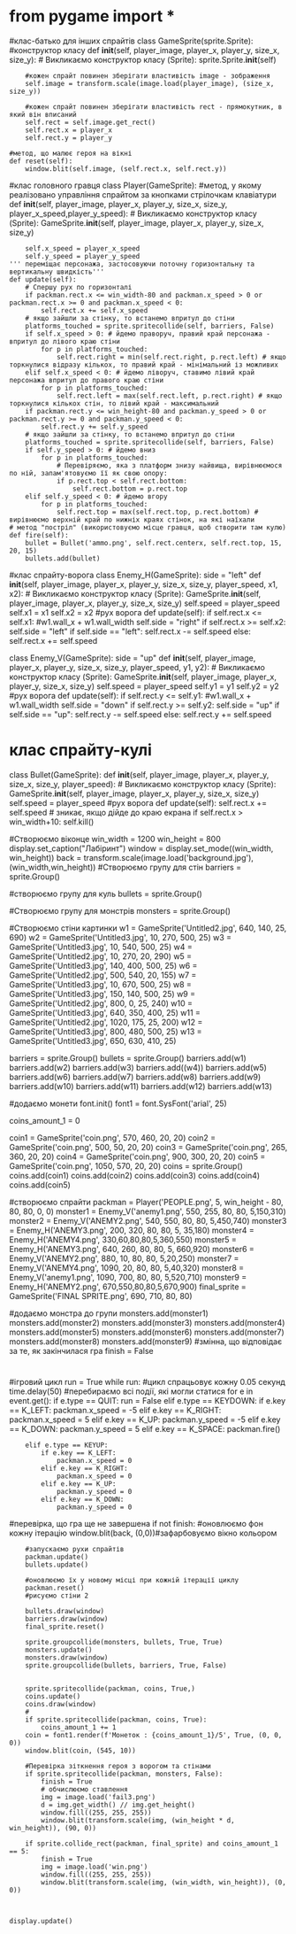 # from pygame import *

#клас-батько для інших спрайтів
class GameSprite(sprite.Sprite):
    #конструктор класу
    def __init__(self, player_image, player_x, player_y, size_x, size_y):
        # Викликаємо конструктор класу (Sprite):
        sprite.Sprite.__init__(self)
    
        #кожен спрайт повинен зберігати властивість image - зображення
        self.image = transform.scale(image.load(player_image), (size_x, size_y))

        #кожен спрайт повинен зберігати властивість rect - прямокутник, в який він вписаний
        self.rect = self.image.get_rect()
        self.rect.x = player_x
        self.rect.y = player_y
 
    #метод, що малює героя на вікні
    def reset(self):
        window.blit(self.image, (self.rect.x, self.rect.y))

#клас головного гравця
class Player(GameSprite):
    #метод, у якому реалізовано управління спрайтом за кнопками стрілочкам клавіатури
    def __init__(self, player_image, player_x, player_y, size_x, size_y, player_x_speed,player_y_speed):
        # Викликаємо конструктор класу (Sprite):
        GameSprite.__init__(self, player_image, player_x, player_y, size_x, size_y)

        self.x_speed = player_x_speed
        self.y_speed = player_y_speed
    ''' переміщає персонажа, застосовуючи поточну горизонтальну та вертикальну швидкість'''
    def update(self):  
        # Спершу рух по горизонталі
        if packman.rect.x <= win_width-80 and packman.x_speed > 0 or packman.rect.x >= 0 and packman.x_speed < 0:
            self.rect.x += self.x_speed
        # якщо зайшли за стінку, то встанемо впритул до стіни
        platforms_touched = sprite.spritecollide(self, barriers, False)
        if self.x_speed > 0: # йдемо праворуч, правий край персонажа - впритул до лівого краю стіни
            for p in platforms_touched:
                self.rect.right = min(self.rect.right, p.rect.left) # якщо торкнулися відразу кількох, то правий край - мінімальний із можливих
        elif self.x_speed < 0: # йдемо ліворуч, ставимо лівий край персонажа впритул до правого краю стіни
            for p in platforms_touched:
                self.rect.left = max(self.rect.left, p.rect.right) # якщо торкнулися кількох стін, то лівий край - максимальний
        if packman.rect.y <= win_height-80 and packman.y_speed > 0 or packman.rect.y >= 0 and packman.y_speed < 0:
            self.rect.y += self.y_speed
        # якщо зайшли за стінку, то встанемо впритул до стіни
        platforms_touched = sprite.spritecollide(self, barriers, False)
        if self.y_speed > 0: # йдемо вниз
            for p in platforms_touched:
                # Перевіряємо, яка з платформ знизу найвища, вирівнюємося по ній, запам'ятовуємо її як свою опору:
                if p.rect.top < self.rect.bottom:
                    self.rect.bottom = p.rect.top
        elif self.y_speed < 0: # йдемо вгору
            for p in platforms_touched:
                self.rect.top = max(self.rect.top, p.rect.bottom) # вирівнюємо верхній край по нижніх краях стінок, на які наїхали
    # метод "постріл" (використовуємо місце гравця, щоб створити там кулю)
    def fire(self):
        bullet = Bullet('ammo.png', self.rect.centerx, self.rect.top, 15, 20, 15)
        bullets.add(bullet)

#клас спрайту-ворога
class Enemy_H(GameSprite):
    side = "left"
    def __init__(self, player_image, player_x, player_y, size_x, size_y, player_speed, x1, x2):
        # Викликаємо конструктор класу (Sprite):
        GameSprite.__init__(self, player_image, player_x, player_y, size_x, size_y)
        self.speed = player_speed
        self.x1 = x1
        self.x2 = x2
   #рух ворога
    def update(self):
        if self.rect.x <= self.x1: #w1.wall_x + w1.wall_width
            self.side = "right"
        if self.rect.x >= self.x2:
            self.side = "left"
        if self.side == "left":
            self.rect.x -= self.speed
        else:
            self.rect.x += self.speed

class Enemy_V(GameSprite):
    side = "up"
    def __init__(self, player_image, player_x, player_y, size_x, size_y, player_speed, y1, y2):
        # Викликаємо конструктор класу (Sprite):
        GameSprite.__init__(self, player_image, player_x, player_y, size_x, size_y)
        self.speed = player_speed
        self.y1 = y1
        self.y2 = y2
   #рух ворога
    def update(self):
        if self.rect.y <= self.y1: #w1.wall_x + w1.wall_width
            self.side = "down"
        if self.rect.y >= self.y2:
            self.side = "up"
        if self.side == "up":
            self.rect.y -= self.speed
        else:
            self.rect.y += self.speed





# клас спрайту-кулі
class Bullet(GameSprite):
    def __init__(self, player_image, player_x, player_y, size_x, size_y, player_speed):
        # Викликаємо конструктор класу (Sprite):
        GameSprite.__init__(self, player_image, player_x, player_y, size_x, size_y)
        self.speed = player_speed
    #рух ворога
    def update(self):
        self.rect.x += self.speed
        # зникає, якщо дійде до краю екрана
        if self.rect.x > win_width+10:
            self.kill()

#Створюємо віконце
win_width = 1200
win_height = 800
display.set_caption("Лабіринт")
window = display.set_mode((win_width, win_height))
back = transform.scale(image.load('background.jpg'), (win_width,win_height))
#Створюємо групу для стін
barriers = sprite.Group()

#створюємо групу для куль
bullets = sprite.Group()

#Створюємо групу для монстрів
monsters = sprite.Group()

#Створюємо стіни картинки
w1 = GameSprite('Untitled2.jpg', 640, 140, 25, 690)
w2 = GameSprite('Untitled3.jpg', 10, 270, 500, 25)
w3 = GameSprite('Untitled3.jpg', 10, 540, 500, 25)
w4 = GameSprite('Untitled2.jpg', 10, 270, 20, 290)
w5 = GameSprite('Untitled3.jpg', 140, 400, 500, 25)
w6 = GameSprite('Untitled2.jpg', 500, 540, 20, 155)
w7 = GameSprite('Untitled3.jpg', 10, 670, 500, 25)
w8 = GameSprite('Untitled3.jpg', 150, 140, 500, 25)
w9 = GameSprite('Untitled2.jpg', 800, 0, 25, 240)
w10 = GameSprite('Untitled3.jpg', 640, 350, 400, 25)
w11 = GameSprite('Untitled2.jpg', 1020, 175, 25, 200)
w12 = GameSprite('Untitled3.jpg', 800, 480, 500, 25)
w13 = GameSprite('Untitled3.jpg', 650, 630, 410, 25)

barriers = sprite.Group()
bullets = sprite.Group()
barriers.add(w1)
barriers.add(w2)
barriers.add(w3)
barriers.add((w4))
barriers.add(w5)
barriers.add(w6)
barriers.add(w7)
barriers.add(w8)
barriers.add(w9)
barriers.add(w10)
barriers.add(w11)
barriers.add(w12)
barriers.add(w13)


#додаємо монети
font.init()
font1 = font.SysFont('arial', 25)

coins_amount_1 = 0

coin1 = GameSprite('coin.png', 570, 460, 20, 20)
coin2 = GameSprite('coin.png', 500, 50, 20, 20)
coin3 = GameSprite('coin.png', 265, 360, 20, 20)
coin4 = GameSprite('coin.png', 900, 300, 20, 20)
coin5 = GameSprite('coin.png', 1050, 570, 20, 20)
coins = sprite.Group()
coins.add(coin1)
coins.add(coin2)
coins.add(coin3)
coins.add(coin4)
coins.add(coin5)




#створюємо спрайти
packman = Player('PEOPLE.png', 5, win_height - 80, 80, 80, 0, 0)
monster1 = Enemy_V('anemy1.png', 550, 255, 80, 80, 5,150,310)
monster2 = Enemy_V('ANEMY2.png', 540, 550, 80, 80, 5,450,740)
monster3 = Enemy_H('ANEMY3.png', 200, 320, 80, 80, 5, 35,180)
monster4 = Enemy_H('ANEMY4.png', 330,60,80,80,5,360,550)
monster5 = Enemy_H('ANEMY3.png', 640, 260, 80, 80, 5, 660,920)
monster6 = Enemy_V('ANEMY2.png', 880, 10, 80, 80, 5,20,250)
monster7 = Enemy_V('ANEMY4.png', 1090, 20, 80, 80, 5,40,320)
monster8 = Enemy_V('anemy1.png', 1090, 700, 80, 80, 5,520,710)
monster9 = Enemy_H('ANEMY2.png', 670,550,80,80,5,670,900)
final_sprite = GameSprite('FINAL SPRITE.png', 690, 710, 80, 80)

#додаємо монстра до групи
monsters.add(monster1)
monsters.add(monster2)
monsters.add(monster3)
monsters.add(monster4)
monsters.add(monster5)
monsters.add(monster6)
monsters.add(monster7)
monsters.add(monster8)
monsters.add(monster9)
#змінна, що відповідає за те, як закінчилася гра
finish = False
#

   
#ігровий цикл
run = True
while run:
    #цикл спрацьовує кожну 0.05 секунд
    time.delay(50)
        #перебираємо всі події, які могли статися
    for e in event.get():
        if e.type == QUIT:
            run = False
        elif e.type == KEYDOWN:
            if e.key == K_LEFT:
                packman.x_speed = -5
            elif e.key == K_RIGHT:
                packman.x_speed = 5
            elif e.key == K_UP:
                packman.y_speed = -5
            elif e.key == K_DOWN:
                packman.y_speed = 5
            elif e.key == K_SPACE:
                packman.fire()


        elif e.type == KEYUP:
            if e.key == K_LEFT:
                packman.x_speed = 0
            elif e.key == K_RIGHT:
                packman.x_speed = 0 
            elif e.key == K_UP:
                packman.y_speed = 0
            elif e.key == K_DOWN:
                packman.y_speed = 0

#перевірка, що гра ще не завершена
    if not finish:
        #оновлюємо фон кожну ітерацію
        window.blit(back, (0,0))#зафарбовуємо вікно кольором
        
        #запускаємо рухи спрайтів
        packman.update()
        bullets.update()

        #оновлюємо їх у новому місці при кожній ітерації циклу
        packman.reset()
        #рисуємо стіни 2
        
        bullets.draw(window)
        barriers.draw(window)
        final_sprite.reset()
    
        sprite.groupcollide(monsters, bullets, True, True)
        monsters.update()
        monsters.draw(window)
        sprite.groupcollide(bullets, barriers, True, False)

       
        sprite.spritecollide(packman, coins, True,)
        coins.update()
        coins.draw(window)
        #
        if sprite.spritecollide(packman, coins, True):
            coins_amount_1 += 1
        coin = font1.render(f'Монеток : {coins_amount_1}/5', True, (0, 0, 0))
        window.blit(coin, (545, 10))

        #Перевірка зіткнення героя з ворогом та стінами
        if sprite.spritecollide(packman, monsters, False):
            finish = True
            # обчислюємо ставлення
            img = image.load('fail3.png')
            d = img.get_width() // img.get_height()
            window.fill((255, 255, 255))
            window.blit(transform.scale(img, (win_height * d, win_height)), (90, 0))

        if sprite.collide_rect(packman, final_sprite) and coins_amount_1 == 5:
            finish = True
            img = image.load('win.png')
            window.fill((255, 255, 255))
            window.blit(transform.scale(img, (win_width, win_height)), (0, 0))

        

    display.update()

